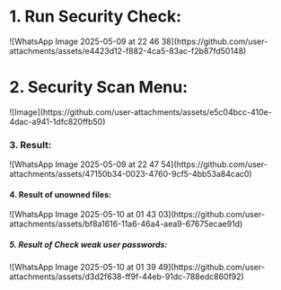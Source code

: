 <h1>
  1. Run Security Check:
</h1>
<p>![WhatsApp Image 2025-05-09 at 22 46 38](https://github.com/user-attachments/assets/e4423d12-f882-4ca5-83ac-f2b87fd50148)</p>
<h1>
  2. Security Scan Menu:
</h1>
 ![Image](https://github.com/user-attachments/assets/e5c04bcc-410e-4dac-a941-1dfc820ffb50)

<h3>
  3. Result:
</h3>
![WhatsApp Image 2025-05-09 at 22 47 54](https://github.com/user-attachments/assets/47150b34-0023-4760-9cf5-4bb53a84cac0)
<h4>
  4. Result of unowned files:
</h4>
![WhatsApp Image 2025-05-10 at 01 43 03](https://github.com/user-attachments/assets/bf8a1616-11a6-46a4-aea9-67675ecae91d)
<h5>
  5. Result of Check weak user passwords:
</h5>
![WhatsApp Image 2025-05-10 at 01 39 49](https://github.com/user-attachments/assets/d3d2f638-ff9f-44eb-91dc-788edc860f92)
<h6>
  
</h6>
